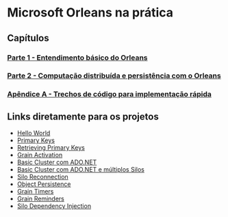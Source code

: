 # Microsoft Orleans na prática

## Capítulos

### [Parte 1 - Entendimento básico do Orleans](https://github.com/prrandrade/OrleansStudy/tree/master/Parte%201%20-%20Entendimento%20b%C3%A1sico%20do%20Orleans)

### [Parte 2 - Computação distribuída e persistência com o Orleans](https://github.com/prrandrade/OrleansStudy/tree/master/Parte%202%20-%20Computa%C3%A7%C3%A3o%20distribu%C3%ADda%20e%20persist%C3%AAncia%20com%20o%20Orleans)

### [Apêndice A - Trechos de código para implementação rápida](https://github.com/prrandrade/OrleansStudy/tree/master/Ap%C3%AAndice%20A%20-%20Code%20Snippets)

## Links diretamente para os projetos

- [Hello World][01-HelloWorld]
- [Primary Keys][02-PrimaryKeys]
- [Retrieving Primary Keys][03-RetrievingPrimaryKeys]
- [Grain Activation][04-GrainActivation]
- [Basic Cluster com ADO.NET][05-BasicClusterAdoNet]
- [Basic Cluster com ADO.NET e múltiplos Silos][06-BasicClusterAdoNetMultipleSilos]
- [Silo Reconnection][07-SiloReconnection]
- [Object Persistence][08-ObjectPersistence]
- [Grain Timers][09-GrainTimers]
- [Grain Reminders][10-GrainReminders]
- [Silo Dependency Injection][11-SiloDependencyInjection]

[01-HelloWorld]: https://github.com/prrandrade/OrleansStudy/tree/master/Projetos/01-HelloWorld
[02-PrimaryKeys]: https://github.com/prrandrade/OrleansStudy/tree/master/Projetos/02-PrimaryKeys
[03-RetrievingPrimaryKeys]: https://github.com/prrandrade/OrleansStudy/tree/master/Projetos/03-RetrievingPrimaryKeys
[04-GrainActivation]: https://github.com/prrandrade/OrleansStudy/tree/master/Projetos/04-GrainActivation
[05-BasicClusterAdoNet]: https://github.com/prrandrade/OrleansStudy/tree/master/Projetos/05-BasicClusterAdoNet
[06-BasicClusterAdoNetMultipleSilos]: https://github.com/prrandrade/OrleansStudy/tree/master/Projetos/06-BasicClusterAdoNetMultipleSilos
[07-SiloReconnection]: https://github.com/prrandrade/OrleansStudy/tree/master/Projetos/07-SiloReconnection
[08-ObjectPersistence]: https://github.com/prrandrade/OrleansStudy/tree/master/Projetos/08-ObjectPersistence
[09-GrainTimers]: https://github.com/prrandrade/OrleansStudy/tree/master/Projetos/09-GrainTimers
[10-GrainReminders]: https://github.com/prrandrade/OrleansStudy/tree/master/Projetos/10-GrainReminders 
[11-SiloDependencyInjection]: https://github.com/prrandrade/OrleansStudy/tree/master/Projetos/11-SiloDependencyInjection